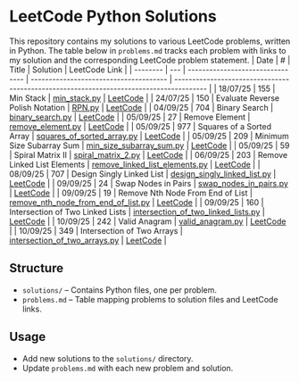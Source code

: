 # LeetCode Python Solutions

This repository contains my solutions to various LeetCode problems, written in Python. The table below in `problems.md` tracks each problem with links to my solution and the corresponding LeetCode problem statement.
| Date     | #   | Title                            | Solution                               | LeetCode Link                                                                           |
| -------- | --- | -------------------------------- | -------------------------------------- | --------------------------------------------------------------------------------------- |
| 18/07/25 | 155 | Min Stack                        | [min_stack.py](solutions/min_stack.py) | [LeetCode](https://leetcode.com/problems/min-stack/description/)                        |
| 24/07/25 | 150 | Evaluate Reverse Polish Notation | [RPN.py](solutions/RPN.py)             | [LeetCode](https://leetcode.com/problems/evaluate-reverse-polish-notation/description/) |
| 04/09/25 | 704 | Binary Search | [binary_search.py](solutions/binary_search.py)             | [LeetCode](https://leetcode.com/problems/binary-search/description/) |
| 05/09/25 | 27 | Remove Element | [remove_element.py](solutions/remove_element.py)             | [LeetCode](https://leetcode.com/problems/remove-element/description/) |
| 05/09/25 | 977 | Squares of a Sorted Array | [squares_of_sorted_array.py](solutions/squares_of_sorted_array.py)             | [LeetCode](https://leetcode.com/problems/squares-of-a-sorted-array/description/) |
| 05/09/25 | 209 | Minimum Size Subarray Sum | [min_size_subarray_sum.py](solutions/min_size_subarray_sum.py)             | [LeetCode](https://leetcode.com/problems/minimum-size-subarray-sum/description/) |
| 05/09/25 | 59 | Spiral Matrix II | [spiral_matrix_2.py](solutions/spiral_matrix_2.py)             | [LeetCode](https://leetcode.com/problems/spiral-matrix-ii/description/) |
| 06/09/25 | 203 | Remove Linked List Elements | [remove_linked_list_elements.py](solutions/remove_linked_list_elements.py)             | [LeetCode](https://leetcode.com/problems/remove-linked-list-elements/description/) |
| 08/09/25 | 707 | Design Singly Linked List | [design_singly_linked_list.py](solutions/design_singly_linked_list.py)             | [LeetCode](https://leetcode.com/problems/design-linked-list/description/) |
| 09/09/25 | 24 | Swap Nodes in Pairs | [swap_nodes_in_pairs.py](solutions/swap_nodes_in_pairs.py)             | [LeetCode](https://leetcode.com/problems/swap-nodes-in-pairs/) |
| 09/09/25 | 19 | Remove Nth Node From End of List | [remove_nth_node_from_end_of_list.py](solutions/remove_nth_node_from_end_of_list.py)             | [LeetCode](https://leetcode.com/problems/remove-nth-node-from-end-of-list/) |
| 09/09/25 | 160 | Intersection of Two Linked Lists | [intersection_of_two_linked_lists.py](solutions/intersection_of_two_linked_lists.py)             | [LeetCode](https://leetcode.com/problems/intersection-of-two-linked-lists/) |
| 10/09/25 | 242 | Valid Anagram | [valid_anagram.py](solutions/valid_anagram.py)             | [LeetCode](https://leetcode.com/problems/valid-anagram/) |
| 10/09/25 | 349 | Intersection of Two Arrays | [intersection_of_two_arrays.py](solutions/intersection_of_two_arrays.py)             | [LeetCode](https://leetcode.com/problems/intersection-of-two-arrays/) |




## Structure

- `solutions/` – Contains Python files, one per problem.
- `problems.md` – Table mapping problems to solution files and LeetCode links.

## Usage

- Add new solutions to the `solutions/` directory.
- Update `problems.md` with each new problem and solution.
